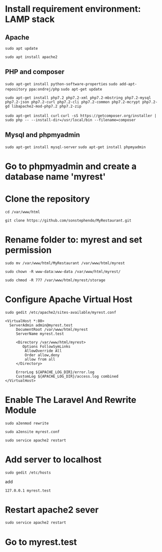 # Install requirement environment: LAMP stack
## Apache
`sudo apt update`

`sudo apt install apache2`

## PHP and composer
`sudo apt-get install python-software-properties`
`sudo add-apt-repository ppa:ondrej/php`
`sudo apt-get update`

`sudo apt-get install php7.2 php7.2-xml php7.2-mbstring php7.2-mysql php7.2-json php7.2-curl php7.2-cli php7.2-common php7.2-mcrypt php7.2-gd libapache2-mod-php7.2 php7.2-zip`

`sudo apt-get install curl`
`curl -sS https://getcomposer.org/installer | sudo php -- --install-dir=/usr/local/bin --filename=composer`

## Mysql and phpmyadmin
`sudo apt-get install mysql-server`
`sudo apt-get install phpmyadmin`

# Go to phpmyadmin and create a database name 'myrest'

# Clone the repository
`cd /var/www/html`

`git clone https://github.com/sonstephendo/MyRestaurant.git`

# Rename folder to: myrest and set permission

`sudo mv /var/www/html/MyRestaurant /var/www/html/myrest`

`sudo chown -R www-data:www-data /var/www/html/myrest/`

`sudo chmod -R 777 /var/www/html/myrest/storage`

# Configure Apache Virtual Host
`sudo gedit /etc/apache2/sites-available/myrest.conf`

```
<VirtualHost *:80>   
  ServerAdmin admin@myrest.test
     DocumentRoot /var/www/html/myrest
     ServerName myrest.test

     <Directory /var/www/html/myrest>
        Options FollowSymLinks
         AllowOverride All
         Order allow,deny
         allow from all
     </Directory>

     ErrorLog ${APACHE_LOG_DIR}/error.log
     CustomLog ${APACHE_LOG_DIR}/access.log combined
</VirtualHost>
```

# Enable The Laravel And Rewrite Module
`sudo a2enmod rewrite`

`sudo a2ensite myrest.conf`

`sudo service apache2 restart`

# Add server to localhost
`sudo gedit /etc/hosts`

add 
```
127.0.0.1 myrest.test
```
# Restart apache2 sever

`sudo service apache2 restart`

# Go to myrest.test